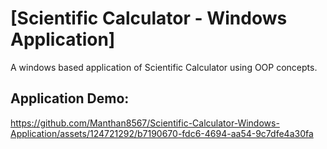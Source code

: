 
# [Scientific Calculator - Windows Application]
A windows based application of Scientific Calculator using OOP concepts.

## Application Demo:

https://github.com/Manthan8567/Scientific-Calculator-Windows-Application/assets/124721292/b7190670-fdc6-4694-aa54-9c7dfe4a30fa

